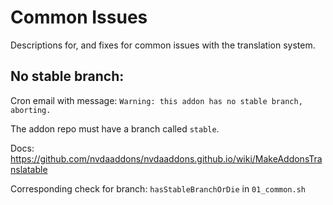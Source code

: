# Common Issues

Descriptions for, and fixes for common issues with the translation system.

## No stable branch:
Cron email with message:
`Warning: this addon has no stable branch, aborting.`

The addon repo must have a branch called `stable`.

Docs: https://github.com/nvdaaddons/nvdaaddons.github.io/wiki/MakeAddonsTranslatable

Corresponding check for branch: `hasStableBranchOrDie` in `01_common.sh`

